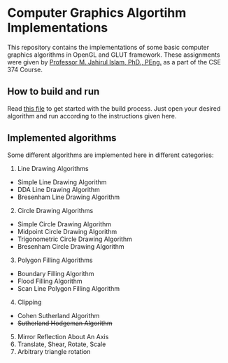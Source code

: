 # Computer Graphics Algortihm Implementations

This repository contains the implementations of some basic computer graphics algorithms in OpenGL and GLUT framework. These assignments were given by [Professor M. Jahirul Islam, PhD., PEng.](http://www.sust.edu/d/cse/faculty-profile-detail/1) as a part of the CSE 374 Course.

## How to build and run
Read [this file](https://github.com/saumiko/GraphicsLab/blob/master/GetStartedWithOpenGL&GLUTonOSX.pdf) to get started with the build process. Just open your desired algorithm and run according to the instructions given here.

## Implemented algorithms
Some different algorithms are implemented here in different categories:

1. Line Drawing Algorithms
  - Simple Line Drawing Algorithm
  - DDA Line Drawing Algorithm
  - Bresenham Line Drawing Algorithm
2. Circle Drawing Algorithms
  - Simple Circle Drawing Algorithm
  - Midpoint Circle Drawing Algorithm
  - Trigonometric Circle Drawing Algorithm
  - Bresenham Circle Drawing Algorithm
3. Polygon Filling Algorithms
  - Boundary Filling Algorithm
  - Flood Filling Algorithm
  - Scan Line Polygon Filling Algorithm
4. Clipping
  - Cohen Sutherland Algorithm
  - ~~Sutherland Hodgeman Algorithm~~
5. Mirror Reflection About An Axis
6. Translate, Shear, Rotate, Scale
7. Arbitrary triangle rotation